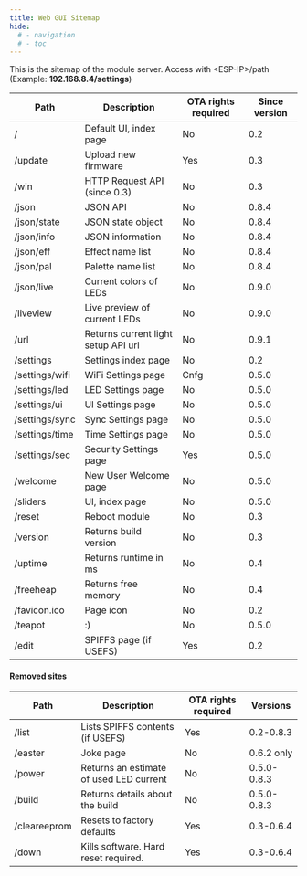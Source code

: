 ```yaml
---
title: Web GUI Sitemap
hide:
  # - navigation
  # - toc
---
```


This is the sitemap of the module server.
Access with \<ESP-IP\>/path (Example: **192.168.8.4/settings**)

 Path | Description | OTA rights required | Since version
| --- | --- | --- | --- |
/ | Default UI, index page | No | 0.2
/update | Upload new firmware | Yes | 0.3
/win | HTTP Request API (since 0.3) | No | 0.3
/json | JSON API | No | 0.8.4
/json/state | JSON state object | No | 0.8.4
/json/info | JSON information | No | 0.8.4
/json/eff | Effect name list | No | 0.8.4
/json/pal | Palette name list | No | 0.8.4
/json/live | Current colors of LEDs | No | 0.9.0
/liveview | Live preview of current LEDs | No | 0.9.0
/url | Returns current light setup API url | No | 0.9.1
/settings | Settings index page | No | 0.2
/settings/wifi | WiFi Settings page | Cnfg | 0.5.0
/settings/led | LED Settings page | No | 0.5.0
/settings/ui | UI Settings page | No | 0.5.0
/settings/sync | Sync Settings page | No | 0.5.0
/settings/time | Time Settings page | No | 0.5.0
/settings/sec | Security Settings page | Yes | 0.5.0
/welcome | New User Welcome page | No | 0.5.0
/sliders | UI, index page | No | 0.5.0
/reset | Reboot module | No | 0.3
/version | Returns build version | No | 0.3
/uptime | Returns runtime in ms | No | 0.4
/freeheap | Returns free memory | No | 0.4
/favicon.ico | Page icon | No | 0.2
/teapot | :) | No | 0.5.0
/edit | SPIFFS page (if USEFS) | Yes | 0.2

#### Removed sites
Path | Description | OTA rights required | Versions
| --- | --- | --- | --- |
/list | Lists SPIFFS contents (if USEFS) | Yes | 0.2-0.8.3
/easter | Joke page | No | 0.6.2 only
/power | Returns an estimate of used LED current | No | 0.5.0-0.8.3
/build | Returns details about the build | No | 0.5.0-0.8.3
/cleareeprom | Resets to factory defaults | Yes | 0.3-0.6.4
/down | Kills software. Hard reset required. | Yes | 0.3-0.6.4

